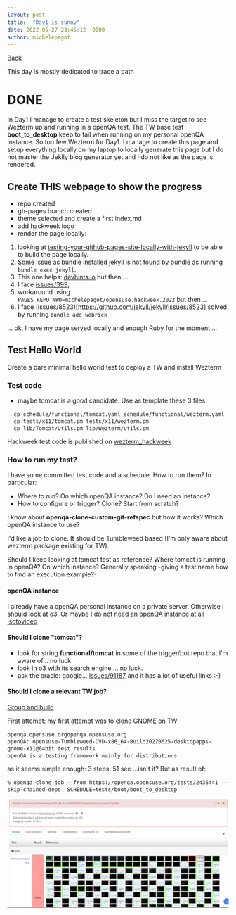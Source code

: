 ```yaml
---
layout: post
title:  "Day1 is sunny"
date: 2022-06-27 23:45:12 -0000
author: michelepagot
---
```


<a onclick="window.history.back()">Back</a>

This day is mostly dedicated to trace a path

# DONE
In Day1 I manage to create a test skeleton but I miss the target to see Wezterm up and running in a openQA test. The TW base test **boot_to_desktop** keep to fail when running on my personal openQA instance. So too few Wezterm for Day1.
I manage to create this page and setup everything locally on my laptop to locally generate this page but I do not master the Jeklly blog generator yet and I do not like as the page is rendered.

## Create THIS webpage to show the progress
 * repo created
 * gh-pages branch created
 * theme selected and create a first index.md
 * add hackweek logo
 * render the page locally:
  1. looking at [testing-your-github-pages-site-locally-with-jekyll](https://docs.github.com/en/pages/setting-up-a-github-pages-site-with-jekyll/testing-your-github-pages-site-locally-with-jekyll) to be able to build the page locally.
  2. Some issue as bundle installed jekyll is not found by bundle as running `bundle exec jekyll`.
  3. This one helps: [devhints.io](https://devhints.io/jekyll) but then ...
  4. I face [issues/399](https://github.com/github/pages-gem/issues/399),
  5. workaround using `PAGES_REPO_NWO=michelepagot/opensuse.hackweek.2022` but then ...
  6. I face (issues/8523)[https://github.com/jekyll/jekyll/issues/8523] solved by running `bundle add webrick`

... ok, I have my page served locally and enough Ruby for the moment ...

## Test Hello World
Create a bare minimal hello world test to deploy a TW and install Wezterm

### Test code
* maybe tomcat is a good candidate. Use as template these 3 files:
```
  cp schedule/functional/tomcat.yaml schedule/functional/wezterm.yaml
  cp tests/x11/tomcat.pm tests/x11/wezterm.pm
  cp lib/Tomcat/Utils.pm lib/Wezterm/Utils.pm
```

Hackweek test code is published on [wezterm_hackweek](https://github.com/mpagot/os-autoinst-distri-opensuse/tree/wezterm_hackweek)

### How to run my test?

I have some committed test code and a schedule. How to run them? In particular:
* Where to run? On which openQA instance? Do I need an instance?
* How to configure or trigger? Clone? Start from scratch?

I know about **openqa-clone-custom-git-refspec** but how it works? Which openQA instance to use?

I'd like a job to clone. It should be Tumbleweed based (I'm only aware about wezterm package existing for TW).

Should I keep looking at tomcat test as reference? Where tomcat is running in openQA? On which instance? Generally speaking -giving a test name how to find an execution example?-

#### openQA instance
I already have a openQA personal instance on a private server. Otherwise I should look at [o3](https://openqa.opensuse.org/).
Or maybe I do not need an openQA instance at all [isotovideo](https://kalikiana.gitlab.io/post/2022-03-16-running-standandalone-tests-with-isotovideo/)

#### Should I clone "tomcat"?
* look for string **functional/tomcat** in some of the trigger/bot repo that I'm aware of... no luck.
* look in o3 with its search engine ... no luck.
* ask the oracle: google... [issues/91187](https://progress.opensuse.org/issues/91187) and it has a lot of useful links :-)

#### Should I clone a relevant TW job?
[Group and build](https://openqa.opensuse.org/tests/overview?distri=microos&distri=opensuse&version=Tumbleweed&build=20220625&groupid=1)

First attempt: my first attempt was to clone [GNOME on TW](https://openqa.opensuse.org/tests/2436441)

```
openqa.opensuse.orgopenqa.opensuse.org
openQA: opensuse-Tumbleweed-DVD-x86_64-Build20220625-desktopapps-gnome-x11@64bit test results
openQA is a testing framework mainly for distributions
```

as it seems simple enough: 3 steps, 51 sec ...isn't it? But as result of:

```
% openqa-clone-job --from https://openqa.opensuse.org/tests/2436441 --skip-chained-deps  SCHEDULE=tests/boot/boot_to_desktop
```

![Image](/assets/img/first_failure.png)

